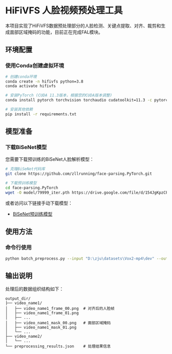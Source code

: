 # HiFiVFS 人脸视频预处理工具

本项目实现了HiFiVFS数据预处理部分的人脸检测、关键点提取、对齐、裁剪和生成面部区域掩码的功能，目前正在完成FAL模块。


## 环境配置

### 使用Conda创建虚拟环境

```bash
# 创建conda环境
conda create -n hifivfs python=3.8
conda activate hifivfs

# 安装PyTorch (CUDA 11.3版本，根据您的CUDA版本调整)
conda install pytorch torchvision torchaudio cudatoolkit=11.3 -c pytorch

# 安装其他依赖
pip install -r requirements.txt
```

## 模型准备

### 下载BiSeNet模型

您需要下载预训练的BiSeNet人脸解析模型：

```bash
# 克隆BiSeNet代码库
git clone https://github.com/zllrunning/face-parsing.PyTorch.git

# 下载预训练模型
cd face-parsing.PyTorch
wget -O model/79999_iter.pth https://drive.google.com/file/d/154JgKpzCPW82qINcVieuPH3fZ2e0P812/view?usp=sharing
```

或者访问以下链接手动下载模型：
- [BiSeNet预训练模型](https://drive.google.com/file/d/154JgKpzCPW82qINcVieuPH3fZ2e0P812/view?usp=sharing)

## 使用方法

### 命令行使用

```bash
python batch_preprocess.py --input "D:\zju\datasets\Vox2-mp4\dev" --output "D:\zju\code\hifivfs\dataset"
```

## 输出说明

处理后的数据组织结构如下：

```
output_dir/
├── video_name1/
│   ├── video_name1_frame_00.png  # 对齐后的人脸帧
│   ├── video_name1_frame_01.png
│   ├── ...
│   ├── video_name1_mask_00.png   # 面部区域掩码
│   ├── video_name1_mask_01.png
│   └── ...
├── video_name2/
│   └── ...
└── preprocessing_results.json    # 处理结果信息
```
